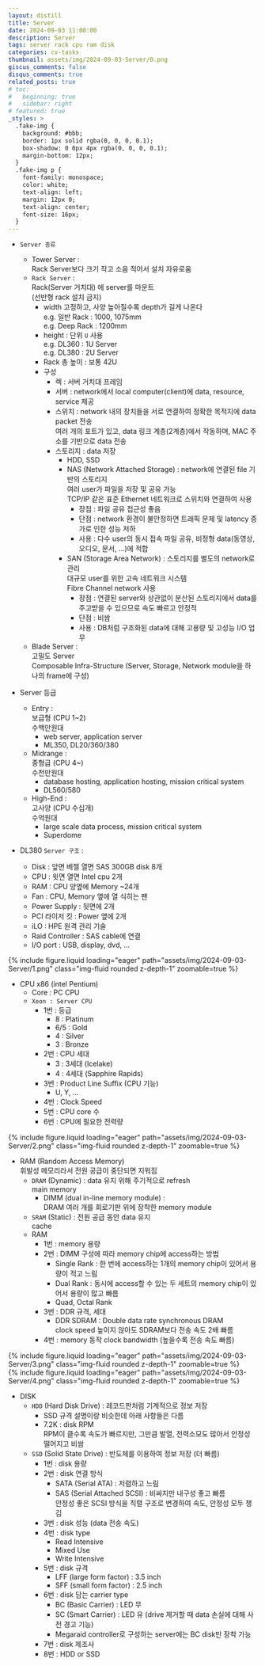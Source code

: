 ```yaml
---
layout: distill
title: Server
date: 2024-09-03 11:00:00
description: Server
tags: server rack cpu ram disk
categories: cv-tasks
thumbnail: assets/img/2024-09-03-Server/0.png
giscus_comments: false
disqus_comments: true
related_posts: true
# toc:
#   beginning: true
#   sidebar: right
# featured: true
_styles: >
  .fake-img {
    background: #bbb;
    border: 1px solid rgba(0, 0, 0, 0.1);
    box-shadow: 0 0px 4px rgba(0, 0, 0, 0.1);
    margin-bottom: 12px;
  }
  .fake-img p {
    font-family: monospace;
    color: white;
    text-align: left;
    margin: 12px 0;
    text-align: center;
    font-size: 16px;
  }
---
```


- `Server 종류`
  - Tower Server :  
  Rack Server보다 크기 작고 소음 적어서 설치 자유로움
  - `Rack Server` :  
  Rack(Server 거치대) 에 server를 마운트  
  (선반형 rack 설치 금지)
    - width 고정하고, 사양 높아질수록 depth가 길게 나온다  
    e.g. 일반 Rack : 1000, 1075mm  
    e.g. Deep Rack : 1200mm
    - height : 단위 `U` 사용  
    e.g. DL360 : 1U Server  
    e.g. DL380 : 2U Server
    - Rack 총 높이 : 보통 42U
    - 구성  
      - 렉 : 서버 거치대 프레임
      - 서버 : network에서 local computer(client)에 data, resource, service 제공
      - 스위치 : network 내의 장치들을 서로 연결하여 정확한 목적지에 data packet 전송  
      여러 개의 포트가 있고, data 링크 계층(2계층)에서 작동하며, MAC 주소를 기반으로 data 전송
      - 스토리지 : data 저장  
        - HDD, SSD
        - NAS (Network Attached Storage) : network에 연결된 file 기반의 스토리지  
        여러 user가 파일을 저장 및 공유 가능  
        TCP/IP 같은 표준 Ethernet 네트워크로 스위치와 연결하여 사용  
          - 장점 : 파일 공유 접근성 좋음
          - 단점 : network 환경이 불안정하면 트래픽 문제 및 latency 증가로 인한 성능 저하
          - 사용 : 다수 user의 동시 접속 파일 공유, 비정형 data(동영상, 오디오, 문서, ...)에 적합
        - SAN (Storage Area Network) : 스토리지를 별도의 network로 관리  
        대규모 user를 위한 고속 네트워크 시스템  
        Fibre Channel network 사용
          - 장점 : 연결된 server와 상관없이 분산된 스토리지에서 data를 주고받을 수 있으므로 속도 빠르고 안정적
          - 단점 : 비쌈
          - 사용 : DB처럼 구조화된 data에 대해 고용량 및 고성능 I/O 업무
  - Blade Server :  
  고밀도 Server  
  Composable Infra-Structure (Server, Storage, Network module을 하나의 frame에 구성)

- Server 등급  
  - Entry :  
  보급형 (CPU 1~2)  
  수백만원대
    - web server, application server  
    - ML350, DL20/360/380
  - Midrange :  
  중형급 (CPU 4~)  
  수천만원대
    - database hosting, application hosting, mission critical system
    - DL560/580
  - High-End :  
  고사양 (CPU 수십개)  
  수억원대
    - large scale data process, mission critical system
    - Superdome

- DL380 `Server 구조` :  
  - Disk : 앞면 베젤 열면 SAS 300GB disk 8개
  - CPU : 윗면 열면 Intel cpu 2개
  - RAM : CPU 양옆에 Memory ~24개
  - Fan : CPU, Memory 옆에 열 식히는 팬
  - Power Supply : 뒷면에 2개
  - PCI 라이저 킷 : Power 옆에 2개
  - iLO : HPE 원격 관리 기술
  - Raid Controller : SAS cable에 연결
  - I/O port : USB, display, dvd, ...

<div class="row mt-3">
    <div class="col-sm mt-3 mt-md-0">
        {% include figure.liquid loading="eager" path="assets/img/2024-09-03-Server/1.png" class="img-fluid rounded z-depth-1" zoomable=true %}
    </div>
</div>

- CPU x86 (intel Pentium)
  - Core : PC CPU  
  - `Xeon : Server CPU`  
    - 1번 : 등급
      - 8 : Platinum
      - 6/5 : Gold
      - 4 : Silver
      - 3 : Bronze
    - 2번 : CPU 세대
      - 3 : 3세대 (Icelake)
      - 4 : 4세대 (Sapphire Rapids)
    - 3번 : Product Line Suffix (CPU 기능)  
      - U, Y, ...
    - 4번 : Clock Speed
    - 5번 : CPU core 수
    - 6번 : CPU에 필요한 전력량

<div class="row mt-3">
    <div class="col-sm mt-3 mt-md-0">
        {% include figure.liquid loading="eager" path="assets/img/2024-09-03-Server/2.png" class="img-fluid rounded z-depth-1" zoomable=true %}
    </div>
</div>

- RAM (Random Access Memory)  
휘발성 메모리라서 전원 공급이 중단되면 지워짐
  - `DRAM` (Dynamic) : data 유지 위해 주기적으로 refresh  
  main memory
    - DIMM (dual in-line memory module) :  
    DRAM 여러 개를 회로기판 위에 장착한 memory module
  - `SRAM` (Static) : 전원 공급 동안 data 유지  
  cache
  - RAM  
    - 1번 : memory 용량
    - 2번 : DIMM 구성에 따라 memory chip에 access하는 방법
      - Single Rank : 한 번에 access하는 1개의 memory chip이 있어서 용량이 적고 느림
      - Dual Rank : 동시에 access할 수 있는 두 세트의 memory chip이 있어서 용량이 많고 빠름
      - Quad, Octal Rank
    - 3번 : DDR 규격, 세대  
      - DDR SDRAM : Double data rate synchronous DRAM  
      clock speed 높이지 않아도 SDRAM보다 전송 속도 2배 빠름
    - 4번 : memory 동작 clock bandwidth (높을수록 전송 속도 빠름)

<div class="row mt-3">
    <div class="col-sm mt-3 mt-md-0">
        {% include figure.liquid loading="eager" path="assets/img/2024-09-03-Server/3.png" class="img-fluid rounded z-depth-1" zoomable=true %}
    </div>
</div>
<div class="row mt-3">
    <div class="col-sm mt-3 mt-md-0">
        {% include figure.liquid loading="eager" path="assets/img/2024-09-03-Server/4.png" class="img-fluid rounded z-depth-1" zoomable=true %}
    </div>
</div>

- DISK  
  - `HDD` (Hard Disk Drive) : 레코드판처럼 기계적으로 정보 저장
    - SSD 규격 설명이랑 비슷한데 아래 사항들은 다름
    - 7.2K : disk RPM  
    RPM이 클수록 속도가 빠르지만, 그만큼 발열, 전력소모도 많아서 안정성 떨어지고 비쌈
  - `SSD` (Solid State Drive) : 반도체를 이용하여 정보 저장 (더 빠름)
    - 1번 : disk 용량
    - 2번 : disk 연결 방식  
      - SATA (Serial ATA) : 저렴하고 느림
      - SAS (Serial Attached SCSI) : 비싸지만 내구성 좋고 빠름  
      안정성 좋은 SCSI 방식을 직렬 구조로 변경하여 속도, 안정성 모두 챙김
    - 3번 : disk 성능 (data 전송 속도)
    - 4번 : disk type
      - Read Intensive
      - Mixed Use
      - Write Intensive
    - 5번 : disk 규격
      - LFF (large form factor) : 3.5 inch
      - SFF (small form factor) : 2.5 inch
    - 6번 : disk 담는 carrier type
      - BC (Basic Carrier) : LED 무 
      - SC (Smart Carrier) : LED 유 (drive 제거할 때 data 손실에 대해 사전 경고 기능)
      - Megaraid controller로 구성하는 server에는 BC disk만 장착 가능
    - 7번 : disk 제조사
    - 8번 : HDD or SSD